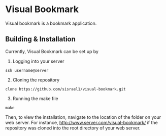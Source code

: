 # Visual Bookmark

Visual bookmark is a bookmark application.

## Building & Installation

Currently, Visual Bookmark can be set up by

1. Logging into your server
```
ssh username@server
```
2. Cloning the repository
```
clone https://github.com/sisrael1/visual-bookmark.git
```
3. Running the make file
```
make
```

Then, to view the installation, navigate to the location of the folder on your web server. For instance, http://www.server.com/visual-bookmark/ if the repository was cloned into the root directory of your web server.